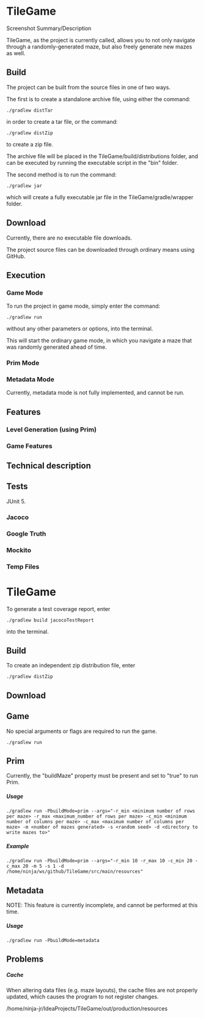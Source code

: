 # TileGame

Screenshot
Summary/Description

TileGame, as the project is currently called, allows you to not only navigate through a randomly-generated maze, but also freely generate new mazes as well.

## Build

The project can be built from the source files in one of two ways.

The first is to create a standalone archive file, using either the command: 

    ./gradlew distTar

in order to create a tar file, or the command: 

    ./gradlew distZip
    
to create a zip file.

The archive file will be placed in the TileGame/build/distributions folder, and can be executed by running the executable script in the "bin" folder.

The second method is to run the command: 

    ./gradlew jar

which will create a fully executable jar file in the TileGame/gradle/wrapper folder.


## Download

Currently, there are no executable file downloads.

The project source files can be downloaded through ordinary means using GitHub.

## Execution

### Game Mode

To run the project in game mode, simply enter the command:

    ./gradlew run

without any other parameters or options, into the terminal.

This will start the ordinary game mode, in which you navigate a maze that was randomly generated ahead of time.

### Prim Mode



### Metadata Mode

Currently, metadata mode is not fully implemented, and cannot be run.

## Features

### Level Generation (using Prim)

### Game Features

## Technical description

## Tests
JUnit 5.

### Jacoco

### Google Truth

### Mockito

### Temp Files



# TileGame

To generate a test coverage report, enter

    ./gradlew build jacocoTestReport
into the terminal.


## Build

To create an independent zip distribution file, enter

    ./gradlew distZip

## Download



## Game

No special arguments or flags are required to run the game.

    ./gradlew run

## Prim

Currently, the "buildMaze" property must be present and set to "true" to run Prim.

##### Usage

    ./gradlew run -PbuildMode=prim --args="-r_min <minimum number of rows per maze> -r_max <maximum_number of rows per maze> -c_min <minimum number of columns per maze> -c_max <maximum number of columns per maze> -m <number of mazes generated> -s <random seed> -d <directory to write mazes to>"

##### Example

    ./gradlew run -PbuildMode=prim --args="-r_min 10 -r_max 10 -c_min 20 -c_max 20 -m 5 -s 1 -d /home/ninja/ws/github/TileGame/src/main/resources"

## Metadata

NOTE: This feature is currently incomplete, and cannot be performed at this time.

##### Usage

    ./gradlew run -PbuildMode=metadata

## Problems

##### Cache

When altering data files (e.g. maze layouts), the cache files are not properly updated, which causes the program to not register changes.

/home/ninja-jr/IdeaProjects/TileGame/out/production/resources